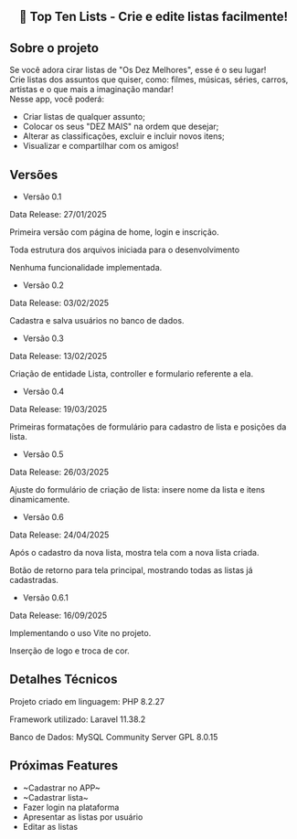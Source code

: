 ##  <p align="center">  📑 Top Ten Lists - Crie e edite listas facilmente!</p>

## Sobre o projeto

Se você adora cirar listas de "Os Dez Melhores", esse é o seu lugar! <br>
Crie listas dos assuntos que quiser, como: filmes, músicas, séries, carros, artistas e o que mais a imaginação mandar! <br>
Nesse app, você poderá: 

- Criar listas de qualquer assunto;
- Colocar os seus "DEZ MAIS" na ordem que desejar;
- Alterar as classificações, excluir e incluir novos itens;
- Visualizar e compartilhar com os amigos!


## Versões

- Versão 0.1
<p> Data Release: 27/01/2025 </p>
<p> Primeira versão com página de home, login e inscrição. </p>
<p> Toda estrutura dos arquivos iniciada para o desenvolvimento </p>
<p> Nenhuma funcionalidade implementada. </p>

- Versão 0.2
<p> Data Release: 03/02/2025 </p>
<p> Cadastra e salva usuários no banco de dados. </p>

- Versão 0.3
<p> Data Release: 13/02/2025 </p>
<p> Criação de entidade Lista, controller e formulario referente a ela. </p>

- Versão 0.4
<p> Data Release: 19/03/2025 </p>
<p> Primeiras formatações de formulário para cadastro de lista e posições da lista. </p>

- Versão 0.5
<p> Data Release: 26/03/2025 </p>
<p> Ajuste do formulário de criação de lista: insere nome da lista e itens dinamicamente. </p>

- Versão 0.6
<p> Data Release: 24/04/2025 </p>
<p> Após o cadastro da nova lista, mostra tela com a nova lista criada. </p>
<p> Botão de retorno para tela principal, mostrando todas as listas já cadastradas. </p>

- Versão 0.6.1
<p> Data Release: 16/09/2025 </p>
<p> Implementando o uso Vite no projeto. </p>
<p> Inserção de logo e troca de cor. </p>

## Detalhes Técnicos

<p> Projeto criado em linguagem: PHP 8.2.27 </p>
<p> Framework utilizado: Laravel 11.38.2  </p>
<p> Banco de Dados: MySQL Community Server GPL 8.0.15 </p>

## Próximas Features

- ~Cadastrar no APP~
- ~Cadastrar lista~
- Fazer login na plataforma
- Apresentar as listas por usuário
- Editar as listas
